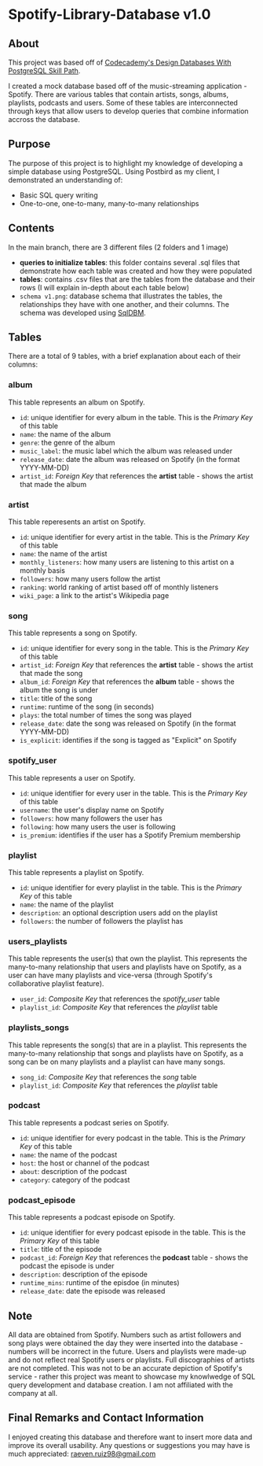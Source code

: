 # Spotify-Library-Database v1.0

## About
This project was based off of [Codecademy's Design Databases With PostgreSQL Skill Path](https://www.codecademy.com/paths/design-databases-with-postgresql/tracks/how-do-i-make-and-populate-my-own-database/modules/designing-a-database-schema-off-platform-project/informationals/off-platform-project-designing-a-database-from-scratch
).

I created a mock database based off of the music-streaming application - Spotify. There are various tables that contain artists, songs, 
albums, playlists, podcasts and users. Some of these tables are interconnected through keys that allow users to develop queries that combine
information accross the database.

## Purpose
The purpose of this project is to highlight my knowledge of developing a simple database using PostgreSQL. Using Postbird as my client, I demonstrated an understanding of:
- Basic SQL query writing
- One-to-one, one-to-many, many-to-many relationships

## Contents
In the main branch, there are 3 different files (2 folders and 1 image)
- **queries to initialize tables**: this folder contains several .sql files that demonstrate how each table was created and how they were populated
- **tables**: contains .csv files that are the tables from the database and their rows (I will explain in-depth about each table below)
- `schema v1.png`: database schema that illustrates the tables, the relationships they have with one another, and their columns. The 
schema was developed using [SqlDBM](https://sqldbm.com).

## Tables
There are a total of 9 tables, with a brief explanation about each of their columns:
### album
This table represents an album on Spotify.
- `id`: unique identifier for every album in the table. This is the *Primary Key* of this table
- `name`: the name of the album
- `genre`: the genre of the album
- `music_label`: the music label which the album was released under
- `release_date`: date the album was released on Spotify (in the format YYYY-MM-DD)
- `artist_id`: *Foreign Key* that references the **artist** table - shows the artist that made the album
### artist
This table reperesents an artist on Spotify.
- `id`: unique identifier for every artist in the table. This is the *Primary Key* of this table
- `name`: the name of the artist
- `monthly_listeners`: how many users are listening to this artist on a monthly basis
- `followers`: how many users follow the artist
- `ranking`: world ranking of artist based off of monthly listeners
- `wiki_page`: a link to the artist's Wikipedia page
### song
This table represents a song on Spotify.
- `id`: unique identifier for every song in the table. This is the *Primary Key* of this table
- `artist_id`: *Foreign Key* that references the **artist** table - shows the artist that made the song
- `album_id`: *Foreign Key* that references the **album** table - shows the album the song is under
- `title`: title of the song
- `runtime`: runtime of the song (in seconds)
- `plays`: the total number of times the song was played
- `release_date`: date the song was released on Spotify (in the format YYYY-MM-DD)
- `is_explicit`: identifies if the song is tagged as "Explicit" on Spotify
### spotify_user
This table represents a user on Spotify.
- `id`: unique identifier for every user in the table. This is the *Primary Key* of this table
- `username`: the user's display name on Spotify
- `followers`: how many followers the user has
- `following`: how many users the user is following
- `is_premium`: identifies if the user has a Spotify Premium membership
### playlist
This table represents a playlist on Spotify.
- `id`: unique identifier for every playlist in the table. This is the *Primary Key* of this table
- `name`: the name of the playlist
- `description`: an optional description users add on the playlist
- `followers`: the number of followers the playlist has
### users_playlists
This table represents the user(s) that own the playlist. This represents the many-to-many relationship that users and playlists have on Spotify, 
as a user can have many playlists and vice-versa (through Spotify's collaborative playlist feature).
- `user_id`: *Composite Key* that references the *spotify_user* table
- `playlist_id`: *Composite Key* that references the *playlist* table
### playlists_songs
This table represents the song(s) that are in a playlist. This represents the many-to-many relationship that songs and playlists have on Spotify,
as a song can be on many playlists and a playlist can have many songs.
- `song_id`: *Composite Key* that references the *song* table
- `playlist_id`: *Composite Key* that references the *playlist* table
### podcast
This table represents a podcast series on Spotify.
- `id`: unique identifier for every podcast in the table. This is the *Primary Key* of this table
- `name`: the name of the podcast
- `host`: the host or channel of the podcast
- `about`: description of the podcast
- `category`: category of the podcast
### podcast_episode
This table represents a podcast episode on Spotify.
- `id`: unique identifier for every podcast episode in the table. This is the *Primary Key* of this table
- `title`: title of the episode
- `podcast_id`: *Foreign Key* that references the **podcast** table - shows the podcast the episode is under
- `description`: description of the episode
- `runtime_mins`: runtime of the episdoe (in minutes)
- `release_date`: date the episode was released

## Note
All data are obtained from Spotify. Numbers such as artist followers and song plays were obtained the day they were inserted into the database - 
numbers will be incorrect in the future. Users and playlists were made-up and do not reflect real Spotify users or playlists. Full discographies 
of artists are not completed. This was not to be an accurate depiction of Spotify's service - rather this project was meant to showcase my 
knowlwedge of SQL query development and database creation. I am not affiliated with the company at all.

## Final Remarks and Contact Information
I enjoyed creating this database and therefore want to insert more data and improve its overall usability. 
Any questions or suggestions you may have is much appreciated: raeven.ruiz98@gmail.com





